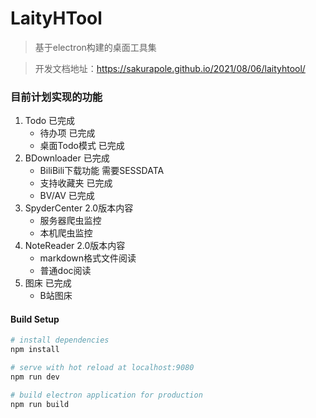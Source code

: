 # LaityHTool

> 基于electron构建的桌面工具集

> 开发文档地址：https://sakurapole.github.io/2021/08/06/laityhtool/

### 目前计划实现的功能
1. Todo 已完成
    + 待办项 已完成
    + 桌面Todo模式 已完成
2. BDownloader 已完成
    + BiliBili下载功能 需要SESSDATA
    + 支持收藏夹 已完成
    + BV/AV 已完成
3. SpyderCenter 2.0版本内容
    + 服务器爬虫监控
    + 本机爬虫监控
4. NoteReader 2.0版本内容
    + markdown格式文件阅读
    + 普通doc阅读
5. 图床 已完成
    + B站图床

#### Build Setup

``` bash
# install dependencies
npm install

# serve with hot reload at localhost:9080
npm run dev

# build electron application for production
npm run build
```

